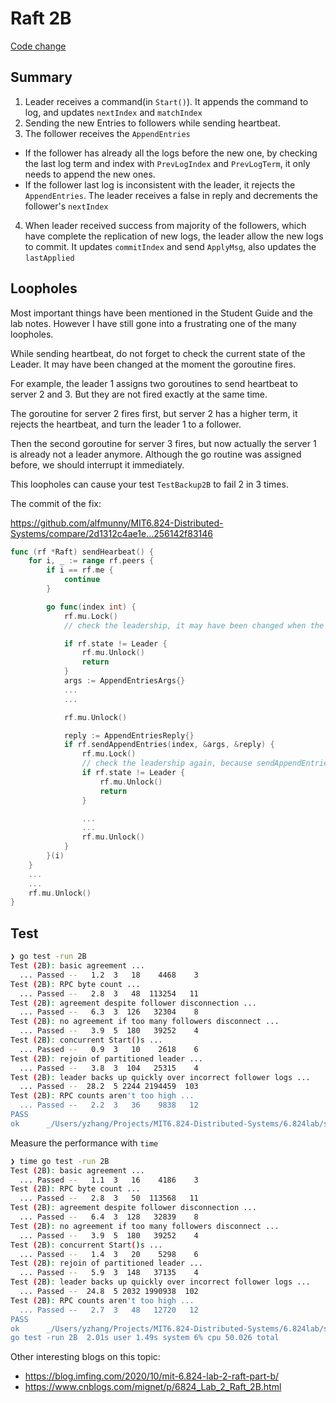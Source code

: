 # Raft 2B

[Code change](https://github.com/alfmunny/MIT6.824-Distributed-Systems/commit/2d1312c4ae1e3b619a166223388e6fb65c16844e)

## Summary

1. Leader receives a command(in `Start()`). It appends the command to log, and updates `nextIndex` and `matchIndex`
2. Sending the new Entries to followers while sending heartbeat.
3. The follower receives the `AppendEntries`
  - If the follower has already all the logs before the new one, by checking the last log term and index with `PrevLogIndex` and `PrevLogTerm`, it only needs to append the new ones.
  - If the follower last log is inconsistent with the leader, it rejects the `AppendEntries`. The leader receives a false in reply and decrements the follower's `nextIndex`

4. When leader received success from majority of the followers, which have complete the replication of new logs, the leader allow the new logs to commit. It updates `commitIndex` and send `ApplyMsg`, also updates the `lastApplied`

## Loopholes

Most important things have been mentioned in the Student Guide and the lab notes.
However I have still gone into a frustrating one of the many loopholes.

While sending heartbeat, do not forget to check the current state of the Leader. It may have been changed at the moment the goroutine fires.

For example, the leader 1 assigns two goroutines to send heartbeat to server 2 and 3. But they are not fired exactly at the same time. 

The goroutine for server 2 fires first, but server 2 has a higher term, it rejects the heartbeat, and turn the leader 1 to a follower.

Then the second goroutine for server 3 fires, but now actually the server 1 is already not a leader anymore. Although the go routine was assigned before, we should interrupt it immediately.

This loopholes can cause your test `TestBackup2B` to fail 2 in 3 times.

The commit of the fix:

https://github.com/alfmunny/MIT6.824-Distributed-Systems/compare/2d1312c4ae1e...256142f83146



```go
func (rf *Raft) sendHearbeat() {
	for i, _ := range rf.peers {
		if i == rf.me {
			continue
		}

		go func(index int) {
			rf.mu.Lock()
            // check the leadership, it may have been changed when the go routine fires.

			if rf.state != Leader {
				rf.mu.Unlock()
				return
			}
			args := AppendEntriesArgs{}
            ...
            ...

			rf.mu.Unlock()

			reply := AppendEntriesReply{}
			if rf.sendAppendEntries(index, &args, &reply) {
				rf.mu.Lock()
                // check the leadership again, because sendAppendEntries take some time to return, the leadership can also be changed in between.
				if rf.state != Leader {
					rf.mu.Unlock()
					return
				}

                ...
                ...
				rf.mu.Unlock()
			}
		}(i)
	}
    ...
    ...
	rf.mu.Unlock()
}

```

## Test

```bash
❯ go test -run 2B
Test (2B): basic agreement ...
  ... Passed --   1.2  3   18    4468    3
Test (2B): RPC byte count ...
  ... Passed --   2.8  3   48  113254   11
Test (2B): agreement despite follower disconnection ...
  ... Passed --   6.3  3  126   32304    8
Test (2B): no agreement if too many followers disconnect ...
  ... Passed --   3.9  5  180   39252    4
Test (2B): concurrent Start()s ...
  ... Passed --   0.9  3   10    2618    6
Test (2B): rejoin of partitioned leader ...
  ... Passed --   3.8  3  104   25315    4
Test (2B): leader backs up quickly over incorrect follower logs ...
  ... Passed --  28.2  5 2244 2194459  103
Test (2B): RPC counts aren't too high ...
  ... Passed --   2.2  3   36    9838   12
PASS
ok      _/Users/yzhang/Projects/MIT6.824-Distributed-Systems/6.824lab/src/raft  49.405s

```

Measure the performance with `time`
```bash
❯ time go test -run 2B
Test (2B): basic agreement ...
  ... Passed --   1.1  3   16    4186    3
Test (2B): RPC byte count ...
  ... Passed --   2.8  3   50  113568   11
Test (2B): agreement despite follower disconnection ...
  ... Passed --   6.4  3  128   32839    8
Test (2B): no agreement if too many followers disconnect ...
  ... Passed --   3.9  5  180   39252    4
Test (2B): concurrent Start()s ...
  ... Passed --   1.4  3   20    5298    6
Test (2B): rejoin of partitioned leader ...
  ... Passed --   5.9  3  148   37135    4
Test (2B): leader backs up quickly over incorrect follower logs ...
  ... Passed --  24.8  5 2032 1990938  102
Test (2B): RPC counts aren't too high ...
  ... Passed --   2.7  3   48   12720   12
PASS
ok      _/Users/yzhang/Projects/MIT6.824-Distributed-Systems/6.824lab/src/raft  49.371s
go test -run 2B  2.01s user 1.49s system 6% cpu 50.026 total
```

Other interesting blogs on this topic: 

- https://blog.imfing.com/2020/10/mit-6.824-lab-2-raft-part-b/
- https://www.cnblogs.com/mignet/p/6824_Lab_2_Raft_2B.html
